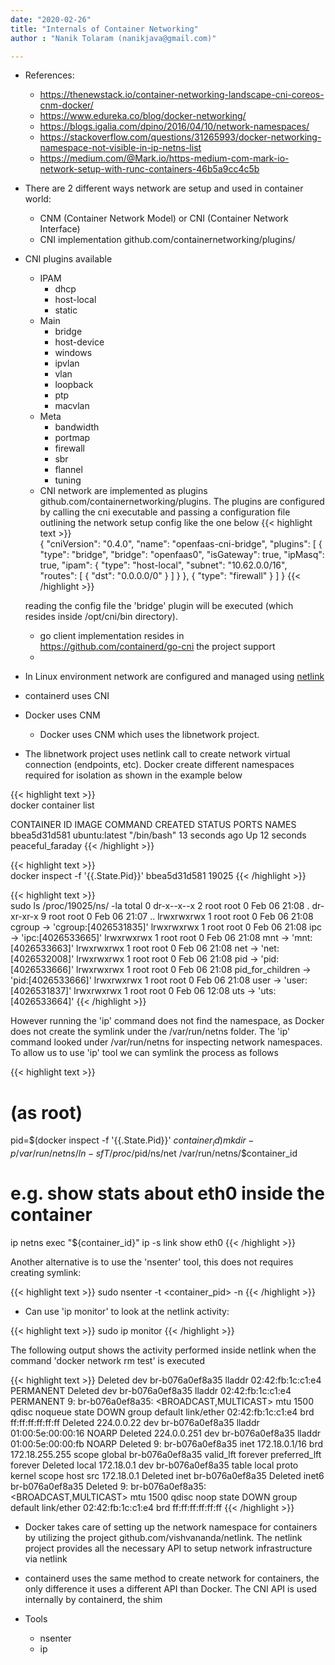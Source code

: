 ```yaml
---
date: "2020-02-26"
title: "Internals of Container Networking"
author : "Nanik Tolaram (nanikjava@gmail.com)" 

---
```


* References:
	* https://thenewstack.io/container-networking-landscape-cni-coreos-cnm-docker/
	* https://www.edureka.co/blog/docker-networking/
	* https://blogs.igalia.com/dpino/2016/04/10/network-namespaces/
	* https://stackoverflow.com/questions/31265993/docker-networking-namespace-not-visible-in-ip-netns-list
	* https://medium.com/@Mark.io/https-medium-com-mark-io-network-setup-with-runc-containers-46b5a9cc4c5b

* There are 2 different ways network are setup and used in container world:
    * CNM (Container Network Model) or CNI (Container Network Interface)
    * CNI implementation github.com/containernetworking/plugins/
    
* CNI plugins available    
    * IPAM
        * dhcp
        * host-local
        * static
    * Main
        * bridge
        * host-device
        * windows
        * ipvlan
        * vlan
        * loopback
        * ptp
        * macvlan            
    * Meta
        * bandwidth
        * portmap
        * firewall
        * sbr
        * flannel
        * tuning
    * CNI network are implemented as plugins github.com/containernetworking/plugins. The plugins are configured by calling the cni executable and passing a configuration file outlining the network setup config like the one below
{{< highlight text >}}    
{
    "cniVersion": "0.4.0",
    "name": "openfaas-cni-bridge",
    "plugins": [
      {
        "type": "bridge",
        "bridge": "openfaas0",
        "isGateway": true,
        "ipMasq": true,
        "ipam": {
            "type": "host-local",
            "subnet": "10.62.0.0/16",
            "routes": [ { "dst": "0.0.0.0/0" } ]
               }
      },
      {
        "type": "firewall"
      }
    ]
}
{{< /highlight >}}

    reading the config file the 'bridge' plugin will be executed (which resides inside /opt/cni/bin directory).
    
    * go client implementation resides in https://github.com/containerd/go-cni the project support        
    * 

* In Linux environment network are configured and managed using [netlink](https://en.wikipedia.org/wiki/Netlink)

* containerd uses CNI
* Docker uses CNM

	
	* Docker uses CNM which uses the libnetwork project. 

* The libnetwork project uses netlink call to create network virtual connection (endpoints, etc). Docker create different namespaces required for isolation as shown in the example below

{{< highlight text >}}    
docker container list

CONTAINER ID        IMAGE               COMMAND             CREATED             STATUS              PORTS               NAMES
bbea5d31d581        ubuntu:latest       "/bin/bash"         13 seconds ago      Up 12 seconds                           peaceful_faraday
{{< /highlight >}}

{{< highlight text >}}    
docker inspect -f '{{.State.Pid}}' bbea5d31d581
19025
{{< /highlight >}}

{{< highlight text >}}    
sudo ls /proc/19025/ns/ -la
total 0
dr-x--x--x 2 root root 0 Feb 06 21:08 .
dr-xr-xr-x 9 root root 0 Feb 06 21:07 ..
lrwxrwxrwx 1 root root 0 Feb 06 21:08 cgroup -> 'cgroup:[4026531835]'
lrwxrwxrwx 1 root root 0 Feb 06 21:08 ipc -> 'ipc:[4026533665]'
lrwxrwxrwx 1 root root 0 Feb 06 21:08 mnt -> 'mnt:[4026533663]'
lrwxrwxrwx 1 root root 0 Feb 06 21:08 net -> 'net:[4026532008]'
lrwxrwxrwx 1 root root 0 Feb 06 21:08 pid -> 'pid:[4026533666]'
lrwxrwxrwx 1 root root 0 Feb 06 21:08 pid_for_children -> 'pid:[4026533666]'
lrwxrwxrwx 1 root root 0 Feb 06 21:08 user -> 'user:[4026531837]'
lrwxrwxrwx 1 root root 0 Feb 06 12:08 uts -> 'uts:[4026533664]'
{{< /highlight >}}


However running the 'ip' command does not find the namespace, as Docker does not create the symlink under the /var/run/netns folder. The 'ip' command looked under /var/run/netns for inspecting network namespaces. To allow us to use 'ip' tool we can symlink the process as follows

{{< highlight text >}}    
# (as root)
pid=$(docker inspect -f '{{.State.Pid}}' ${container_id})
mkdir -p /var/run/netns/
ln -sfT /proc/$pid/ns/net /var/run/netns/$container_id

# e.g. show stats about eth0 inside the container 
ip netns exec "${container_id}" ip -s link show eth0
{{< /highlight >}}

Another alternative is to use the 'nsenter' tool, this does not requires creating symlink:

{{< highlight text >}}
sudo nsenter -t <container_pid> -n <command>
{{< /highlight >}}

* Can use 'ip monitor' to look at the netlink activity:

{{< highlight text >}}
sudo ip monitor
{{< /highlight >}}

The following output shows the activity performed inside netlink when the command 'docker network rm  test' is executed

{{< highlight text >}}
Deleted dev br-b076a0ef8a35 lladdr 02:42:fb:1c:c1:e4 PERMANENT
Deleted dev br-b076a0ef8a35 lladdr 02:42:fb:1c:c1:e4 PERMANENT
9: br-b076a0ef8a35: <BROADCAST,MULTICAST> mtu 1500 qdisc noqueue state DOWN group default 
    link/ether 02:42:fb:1c:c1:e4 brd ff:ff:ff:ff:ff:ff
Deleted 224.0.0.22 dev br-b076a0ef8a35 lladdr 01:00:5e:00:00:16 NOARP
Deleted 224.0.0.251 dev br-b076a0ef8a35 lladdr 01:00:5e:00:00:fb NOARP
Deleted 9: br-b076a0ef8a35    inet 172.18.0.1/16 brd 172.18.255.255 scope global br-b076a0ef8a35
       valid_lft forever preferred_lft forever
Deleted local 172.18.0.1 dev br-b076a0ef8a35 table local proto kernel scope host src 172.18.0.1 
Deleted inet br-b076a0ef8a35 
Deleted inet6 br-b076a0ef8a35 
Deleted 9: br-b076a0ef8a35: <BROADCAST,MULTICAST> mtu 1500 qdisc noop state DOWN group default 
    link/ether 02:42:fb:1c:c1:e4 brd ff:ff:ff:ff:ff:ff
{{< /highlight >}}

* Docker takes care of setting up the network namespace for containers by utilizing the project github.com/vishvananda/netlink. The netlink project provides all the necessary API to setup network infrastructure via netlink

* containerd uses the same method to create network for containers, the only difference it uses a different API than Docker. The CNI API is used internally by containerd, the shim

* Tools
    * nsenter
    * ip
